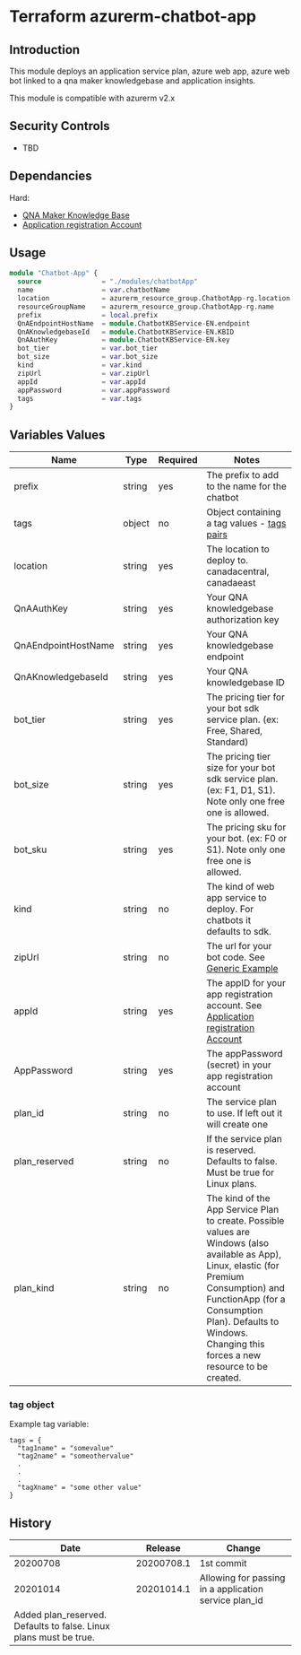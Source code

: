 # Terraform azurerm-chatbot-app

## Introduction

This module deploys an application service plan, azure web app, azure web bot linked to a qna maker knowledgebase and application insights.

This module is compatible with azurerm v2.x

## Security Controls
* TBD

## Dependancies

Hard:

* [QNA Maker Knowledge Base](https://github.com/canada-ca-terraform-modules/terraform-azurerm-qna-knowledgebase)
* [Application registration Account](https://docs.microsoft.com/en-us/azure/bot-service/bot-service-resources-bot-framework-faq?view=azure-bot-service-3.0#app-registration)


## Usage

```terraform
module "Chatbot-App" {
  source               = "./modules/chatbotApp"
  name                 = var.chatbotName
  location             = azurerm_resource_group.ChatbotApp-rg.location
  resourceGroupName    = azurerm_resource_group.ChatbotApp-rg.name
  prefix               = local.prefix
  QnAEndpointHostName  = module.ChatbotKBService-EN.endpoint
  QnAKnowledgebaseId   = module.ChatbotKBService-EN.KBID
  QnAAuthKey           = module.ChatbotKBService-EN.key
  bot_tier             = var.bot_tier
  bot_size             = var.bot_size
  kind                 = var.kind
  zipUrl               = var.zipUrl
  appId                = var.appId
  appPassword          = var.appPassword 
  tags                 = var.tags
}
```

## Variables Values

| Name                                    | Type   | Required | Notes                                                                                                       | 
| --------------------------------------- | ------ | -------- |------------------------------------------------------------------------------------------------------------ |
| prefix                                  | string | yes      | The prefix to add to the name for the chatbot |
| tags                                    | object | no       | Object containing a tag values - [tags pairs](#tag-object) |
| location                                | string | yes      | The location to deploy to.  canadacentral, canadaeast |
| QnAAuthKey                              | string | yes      | Your QNA knowledgebase authorization key |
| QnAEndpointHostName                     | string | yes      | Your QNA knowledgebase endpoint |
| QnAKnowledgebaseId                      | string | yes       | Your QNA knowledgebase ID |
| bot_tier                                | string | yes       | The pricing tier for your bot sdk service plan.  (ex: Free, Shared, Standard) |
| bot_size                                | string | yes       | The pricing tier size for your bot sdk service plan.  (ex: F1, D1, S1).  Note only one free one is allowed. |
| bot_sku                                 | string | yes        | The pricing sku for your bot.  (ex: F0 or S1).  Note only one free one is allowed. |
| kind                                    | string | no        | The kind of web app service to deploy.  For chatbots it defaults to sdk. |
| zipUrl                                  | string | no        | The url for your bot code.  See [Generic Example](https://bot-framework.azureedge.net/static/137365-f175dfa671/bot-packages/v1.3.27-135455/csharp-abs-webapp-v4_qnabot_precompiled.zip) |
| appId                                   | string | yes        | The appID for your app registration account. See [Application registration Account](https://docs.microsoft.com/en-us/azure/bot-service/bot-service-resources-bot-framework-faq?view=azure-bot-service-3.0#app-registration)  |
| AppPassword                             | string | yes        | The appPassword (secret) in your app registration account |
| plan_id                             | string | no        | The service plan to use.  If left out it will create one |
| plan_reserved                             | string | no        | If the service plan is reserved.  Defaults to false.  Must be true for Linux plans. |
| plan_kind                             | string | no        | The kind of the App Service Plan to create. Possible values are Windows (also available as App), Linux, elastic (for Premium Consumption) and FunctionApp (for a Consumption Plan). Defaults to Windows. Changing this forces a new resource to be created. |

### tag object

Example tag variable:

```hcl
tags = {
  "tag1name" = "somevalue"
  "tag2name" = "someothervalue"
  .
  .
  .
  "tagXname" = "some other value"
}
```


## History

| Date     | Release    | Change                                                                                                |
| -------- | ---------- | ----------------------------------------------------------------------------------------------------- |
| 20200708 | 20200708.1 | 1st commit                                                                                            |
| 20201014 | 20201014.1 | Allowing for passing in a application service plan_id 
                          Added plan_reserved.  Defaults to false.  Linux plans must be true.|

